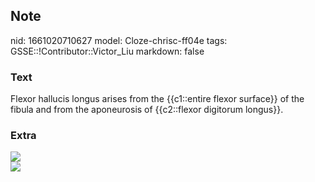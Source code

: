 ## Note
nid: 1661020710627
model: Cloze-chrisc-ff04e
tags: GSSE::!Contributor::Victor_Liu
markdown: false

### Text
Flexor hallucis longus arises from the {{c1::entire flexor surface}} of the fibula and from the aponeurosis of {{c2::flexor digitorum longus}}.

### Extra
<img src="paste-808a9f98e8c690dfdcb16ed65a05d89354c37698.jpg">
<div><img src=
"paste-a7b558eaa9b4aea2028edaaff6f13eba1e19eaa1.jpg"></div>
